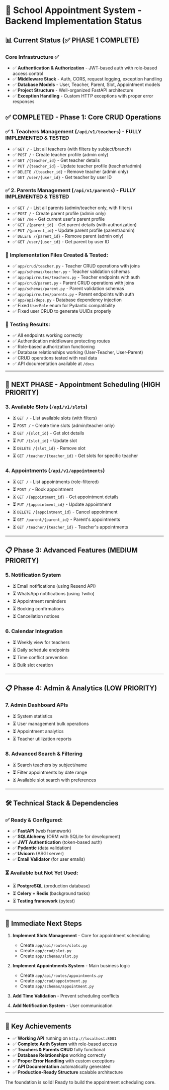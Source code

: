 # 🚀 School Appointment System - Backend Implementation Status

## 📊 Current Status (✅ PHASE 1 COMPLETE)

### Core Infrastructure ✅
- ✅ **Authentication & Authorization** - JWT-based auth with role-based access control
- ✅ **Middleware Stack** - Auth, CORS, request logging, exception handling
- ✅ **Database Models** - User, Teacher, Parent, Slot, Appointment models
- ✅ **Project Structure** - Well-organized FastAPI architecture
- ✅ **Exception Handling** - Custom HTTP exceptions with proper error responses

## ✅ COMPLETED - Phase 1: Core CRUD Operations

### ✅ 1. Teachers Management (`/api/v1/teachers`) - **FULLY IMPLEMENTED & TESTED**
- ✅ `GET /` - List all teachers (with filters by subject/branch)
- ✅ `POST /` - Create teacher profile (admin only)
- ✅ `GET /{teacher_id}` - Get teacher details
- ✅ `PUT /{teacher_id}` - Update teacher profile (teacher/admin)
- ✅ `DELETE /{teacher_id}` - Remove teacher (admin only)
- ✅ `GET /user/{user_id}` - Get teacher by user ID

### ✅ 2. Parents Management (`/api/v1/parents`) - **FULLY IMPLEMENTED & TESTED**
- ✅ `GET /` - List all parents (admin/teacher only, with filters)
- ✅ `POST /` - Create parent profile (admin only)
- ✅ `GET /me` - Get current user's parent profile
- ✅ `GET /{parent_id}` - Get parent details (with authorization)
- ✅ `PUT /{parent_id}` - Update parent profile (parent/admin)
- ✅ `DELETE /{parent_id}` - Remove parent (admin only)
- ✅ `GET /user/{user_id}` - Get parent by user ID

### 📁 Implementation Files Created & Tested:
- ✅ `app/crud/teacher.py` - Teacher CRUD operations with joins
- ✅ `app/schemas/teacher.py` - Teacher validation schemas
- ✅ `app/api/routes/teachers.py` - Teacher endpoints with auth
- ✅ `app/crud/parent.py` - Parent CRUD operations with joins
- ✅ `app/schemas/parent.py` - Parent validation schemas
- ✅ `app/api/routes/parents.py` - Parent endpoints with auth
- ✅ `app/api/deps.py` - Database dependency injection
- ✅ Fixed `UserRole` enum for Pydantic compatibility
- ✅ Fixed user CRUD to generate UUIDs properly

### 🧪 Testing Results:
- ✅ All endpoints working correctly
- ✅ Authentication middleware protecting routes
- ✅ Role-based authorization functioning
- ✅ Database relationships working (User-Teacher, User-Parent)
- ✅ CRUD operations tested with real data
- ✅ API documentation available at `/docs`

---

## 🎯 NEXT PHASE - Appointment Scheduling (HIGH PRIORITY)

### 3. Available Slots (`/api/v1/slots`)
- ⏳ `GET /` - List available slots (with filters)
- ⏳ `POST /` - Create time slots (admin/teacher only)
- ⏳ `GET /{slot_id}` - Get slot details
- ⏳ `PUT /{slot_id}` - Update slot
- ⏳ `DELETE /{slot_id}` - Remove slot
- ⏳ `GET /teacher/{teacher_id}` - Get slots for specific teacher

### 4. Appointments (`/api/v1/appointments`)
- ⏳ `GET /` - List appointments (role-filtered)
- ⏳ `POST /` - Book appointment
- ⏳ `GET /{appointment_id}` - Get appointment details
- ⏳ `PUT /{appointment_id}` - Update appointment
- ⏳ `DELETE /{appointment_id}` - Cancel appointment
- ⏳ `GET /parent/{parent_id}` - Parent's appointments
- ⏳ `GET /teacher/{teacher_id}` - Teacher's appointments

---

## 📋 Phase 3: Advanced Features (MEDIUM PRIORITY)

### 5. Notification System
- ⏳ Email notifications (using Resend API)
- ⏳ WhatsApp notifications (using Twilio)
- ⏳ Appointment reminders
- ⏳ Booking confirmations
- ⏳ Cancellation notices

### 6. Calendar Integration
- ⏳ Weekly view for teachers
- ⏳ Daily schedule endpoints
- ⏳ Time conflict prevention
- ⏳ Bulk slot creation

---

## 📋 Phase 4: Admin & Analytics (LOW PRIORITY)

### 7. Admin Dashboard APIs
- ⏳ System statistics
- ⏳ User management bulk operations
- ⏳ Appointment analytics
- ⏳ Teacher utilization reports

### 8. Advanced Search & Filtering
- ⏳ Search teachers by subject/name
- ⏳ Filter appointments by date range
- ⏳ Available slot search with preferences

---

## 🛠️ Technical Stack & Dependencies

### ✅ Ready & Configured:
- ✅ **FastAPI** (web framework)
- ✅ **SQLAlchemy** (ORM with SQLite for development)
- ✅ **JWT Authentication** (token-based auth)
- ✅ **Pydantic** (data validation)
- ✅ **Uvicorn** (ASGI server)
- ✅ **Email Validator** (for user emails)

### ⏳ Available but Not Yet Used:
- ⏳ **PostgreSQL** (production database)
- ⏳ **Celery + Redis** (background tasks)
- ⏳ **Testing framework** (pytest)

---

## 🚦 Immediate Next Steps

1. **Implement Slots Management** - Core for appointment scheduling
   - Create `app/api/routes/slots.py`
   - Create `app/crud/slot.py`
   - Create `app/schemas/slot.py`

2. **Implement Appointments System** - Main business logic
   - Create `app/api/routes/appointments.py`
   - Create `app/crud/appointment.py`
   - Create `app/schemas/appointment.py`

3. **Add Time Validation** - Prevent scheduling conflicts
4. **Add Notification System** - User communication

---

## 🎉 Key Achievements

- ✅ **Working API** running on `http://localhost:8001`
- ✅ **Complete Auth System** with role-based access
- ✅ **Teachers & Parents CRUD** fully functional
- ✅ **Database Relationships** working correctly
- ✅ **Proper Error Handling** with custom exceptions
- ✅ **API Documentation** automatically generated
- ✅ **Production-Ready Structure** scalable architecture

The foundation is solid! Ready to build the appointment scheduling core.